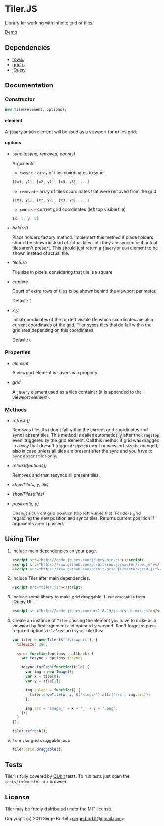 # Tiler.JS

Library for working with infinite grid of tiles.

[Demo](http://borbit.github.com/tiler/)

## Dependencies

- [row.js](https://github.com/borbit/row.js)
- [grid.js](https://github.com/borbit/grid.js)
- [jQuery](http://jquery.com/)

## Documentation

### Constructor

```js
new Tiler(element, options);
```

#### element

A `jQuery` or `DOM` element will be used as a viewport for a tiles grid.

#### options

- *sync(tosync, removed, coords)*

    Arguments:
    
    - `tosync` - array of tiles coordinates to sync
    
    ```js
    [[x1, y1], [x2, y2], [x3, y3], ...]
    ```
    
    - `removed` - array of tiles coordinates that were removed from the grid
    
    ```js
    [[x1, y1], [x2, y2], [x3, y3], ...]
    ```
    
    - `coords` - current grid coordinates (left top visible tile)
    
    ```js
    {x: 0, y: 0}
    ```


- *holder()*

    Place holders factory method. Implement this method if place holders should be shown
    instead of actual tiles until they are synced or if actual tiles aren't present. This
    should just return a `jQuery` or `DOM` element to be shown instead of actual tile.

- *tileSize*

    Tile size in pixels, considering that tile is a square

- *capture*

    Count of extra rows of tiles to be shown behind the viewport perimeter.

    Default: `2`

- *x,y*

    Initial coordinates of the top left visible tile which coordinates are also current
    coordinates of the grid. Tiler syncs tiles that do fall within the grid area depending
    on this coordinates.

    Default: `0`
    
### Properties

- *element*
    
    A viewport element is saved as a property.
    
- *grid*

    A `jQuery` element used as a tiles container (it is appended to the viewport element).

### Methods

- *refresh()*

    Removes tiles that don't fall within the current grid coordinates and syncs absent tiles.
    This method is called automatically after the `dragstop` event triggered by the grid element.
    Call this method if grid was dragged in a way that doesn't trigger `dragstop` event or viewport
    size is changed, also in case unless all tiles are present after the sync and you have to sync
    absent tiles only.
    
- *reload([options])*

    Removes and than resyncs all present tiles.

- *showTile(x, y, tile)*

- *showTiles(tiles)*

- *position(x, y)*

    Changes current grid position (top left visible tile). Renders grid regarding the new position
    and syncs tiles. Returns current postition if arguments aren't passed.

## Using Tiler

1. Include main dependencies on your page.

    ```html
    <script src="http://code.jquery.com/jquery.min.js"></script>
    <script src="https://raw.github.com/borbit/row.js/master/row.js"></script>
    <script src="https://raw.github.com/borbit/grid.js/master/grid.js"></script>
    ```
    
2. Include Tiler after main dependencies.

    ```html
    <script src="tiler.js"></script>
    ```
    
3. Include some library to make grid draggable. I use `draggable` from jQuery UI.

    ```html
    <script src="http://code.jquery.com/ui/1.8.19/jquery-ui.min.js"></script>
    ```

4. Create an instance of `Tiler` passing the element you have to make as a viewport by
first argument and options by second. Don't forget to pass required options `tileSize` and `sync`.
Like this:

    ```js
    var tiler = new Tiler($('#viewport'), {
      tileSize: 200,
      
      sync: function(options, callback) {
        var tosync = options.tosync;
        
        tosync.forEach(function(tile) {
          var img = new Image();
          var x = tile[0];
          var y = tile[1];
          
          img.onload = function() {
            tiler.showTile(x, y, $('<img/>').attr('src', img.src));
          };
          
          img.src = 'image_' + x + '_' + y + '.png';
        });
      }
    });
    
    tiler.refresh();
    ```

5. To make grid draggable just:

    ```js
    tiler.grid.draggable();
    ```

## Tests

Tiler is fully covered by [QUnit](http://docs.jquery.com/QUnit) tests. To run tests
just open the `tests/index.html` in a browser.

## License 

Tiler may be freely distributed under the [MIT license](http://en.wikipedia.org/wiki/MIT_License#License_terms).

Copyright (c) 2011 Serge Borbit &lt;serge.borbit@gmail.com&gt;